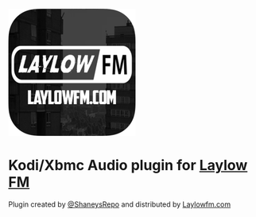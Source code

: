 ![alt text](https://github.com/LaylowFM/plugin.audio.laylowfm/raw/master/images/logo.png "Laylow FM Xbmc/Kodi Plugin Logo")
# Kodi/Xbmc Audio plugin for [Laylow FM](https://www.twitter.com/shaneysrepo)
Plugin created by [@ShaneysRepo](https://www.twitter.com/shaneysrepo) and distributed by [Laylowfm.com](https://laylowfm.com)
